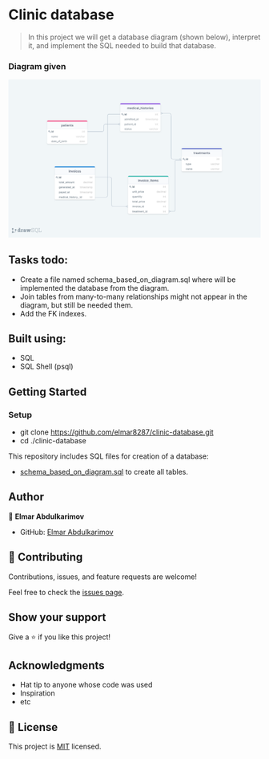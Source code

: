 # Clinic database

> In this project we will get a database diagram (shown below), interpret it, and implement the SQL needed to build that database.
### Diagram given
![Diagram view](./img/clinic_diagram.png)

## Tasks todo:

- Create a file named schema_based_on_diagram.sql where will be implemented the database from the diagram.
- Join tables from many-to-many relationships might not appear in the diagram, but still be needed them.
- Add the FK indexes.

## Built using:

- SQL
- SQL Shell (psql)

## Getting Started

### Setup
- git clone https://github.com/elmar8287/clinic-database.git
- cd ./clinic-database

This repository includes SQL files for creation of a database:

- [schema_based_on_diagram.sql](./schema_based_on_diagram.sql) to create all tables.
## Author

👤 **Elmar Abdulkarimov**

- GitHub: [Elmar Abdulkarimov](https://github.com/elmar8287)

## 🤝 Contributing

Contributions, issues, and feature requests are welcome!

Feel free to check the [issues page](../../issues/).

## Show your support

Give a ⭐️ if you like this project!

## Acknowledgments

- Hat tip to anyone whose code was used
- Inspiration
- etc

## 📝 License

This project is [MIT](./MIT.md) licensed.
